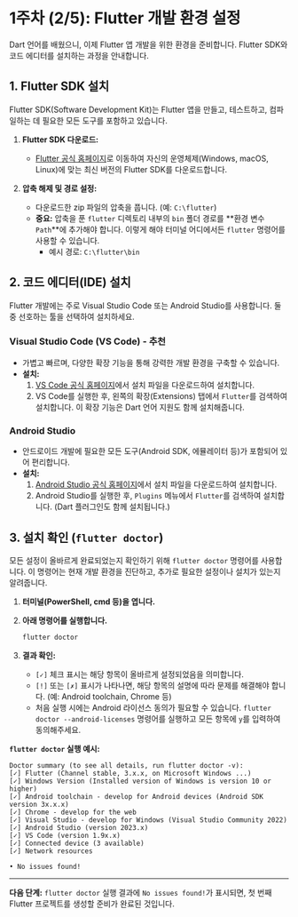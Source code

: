 # 1주차 (2/5): Flutter 개발 환경 설정

Dart 언어를 배웠으니, 이제 Flutter 앱 개발을 위한 환경을 준비합니다. Flutter SDK와 코드 에디터를 설치하는 과정을 안내합니다.

## 1. Flutter SDK 설치

Flutter SDK(Software Development Kit)는 Flutter 앱을 만들고, 테스트하고, 컴파일하는 데 필요한 모든 도구를 포함하고 있습니다.

1.  **Flutter SDK 다운로드:**
    - [Flutter 공식 홈페이지](https://docs.flutter.dev/get-started/install)로 이동하여 자신의 운영체제(Windows, macOS, Linux)에 맞는 최신 버전의 Flutter SDK를 다운로드합니다.

2.  **압축 해제 및 경로 설정:**
    - 다운로드한 zip 파일의 압축을 풉니다. (예: `C:\flutter`)
    - **중요:** 압축을 푼 `flutter` 디렉토리 내부의 `bin` 폴더 경로를 **환경 변수 `Path`**에 추가해야 합니다. 이렇게 해야 터미널 어디에서든 `flutter` 명령어를 사용할 수 있습니다.
      - 예시 경로: `C:\flutter\bin`

## 2. 코드 에디터(IDE) 설치

Flutter 개발에는 주로 Visual Studio Code 또는 Android Studio를 사용합니다. 둘 중 선호하는 툴을 선택하여 설치하세요.

### Visual Studio Code (VS Code) - 추천

- 가볍고 빠르며, 다양한 확장 기능을 통해 강력한 개발 환경을 구축할 수 있습니다.
- **설치:**
    1. [VS Code 공식 홈페이지](https://code.visualstudio.com/)에서 설치 파일을 다운로드하여 설치합니다.
    2. VS Code를 실행한 후, 왼쪽의 확장(Extensions) 탭에서 `Flutter`를 검색하여 설치합니다. 이 확장 기능은 Dart 언어 지원도 함께 설치해줍니다.

### Android Studio

- 안드로이드 개발에 필요한 모든 도구(Android SDK, 에뮬레이터 등)가 포함되어 있어 편리합니다.
- **설치:**
    1. [Android Studio 공식 홈페이지](https://developer.android.com/studio)에서 설치 파일을 다운로드하여 설치합니다.
    2. Android Studio를 실행한 후, `Plugins` 메뉴에서 `Flutter`를 검색하여 설치합니다. (Dart 플러그인도 함께 설치됩니다.)

## 3. 설치 확인 (`flutter doctor`)

모든 설정이 올바르게 완료되었는지 확인하기 위해 `flutter doctor` 명령어를 사용합니다. 이 명령어는 현재 개발 환경을 진단하고, 추가로 필요한 설정이나 설치가 있는지 알려줍니다.

1.  **터미널(PowerShell, cmd 등)을 엽니다.**
2.  **아래 명령어를 실행합니다.**

    ```bash
    flutter doctor
    ```

3.  **결과 확인:**
    - `[✓]` 체크 표시는 해당 항목이 올바르게 설정되었음을 의미합니다.
    - `[!]` 또는 `[✗]` 표시가 나타나면, 해당 항목의 설명에 따라 문제를 해결해야 합니다. (예: Android toolchain, Chrome 등)
    - 처음 실행 시에는 Android 라이선스 동의가 필요할 수 있습니다. `flutter doctor --android-licenses` 명령어를 실행하고 모든 항목에 `y`를 입력하여 동의해주세요.

**`flutter doctor` 실행 예시:**
```
Doctor summary (to see all details, run flutter doctor -v):
[✓] Flutter (Channel stable, 3.x.x, on Microsoft Windows ...)
[✓] Windows Version (Installed version of Windows is version 10 or higher)
[✓] Android toolchain - develop for Android devices (Android SDK version 3x.x.x)
[✓] Chrome - develop for the web
[✓] Visual Studio - develop for Windows (Visual Studio Community 2022)
[✓] Android Studio (version 2023.x)
[✓] VS Code (version 1.9x.x)
[✓] Connected device (3 available)
[✓] Network resources

• No issues found!
```

---

**다음 단계:** `flutter doctor` 실행 결과에 `No issues found!`가 표시되면, 첫 번째 Flutter 프로젝트를 생성할 준비가 완료된 것입니다.
